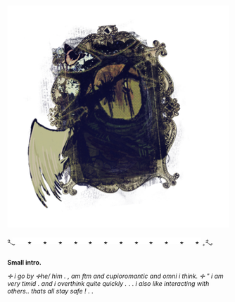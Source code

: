 
![image_alt](https://github.com/0STIREY/0stirey/blob/39b6018e3264c000ac77a5788424dde2ef3bdc3b/Untitled1091_20251028204354.png)


 ༢ུ  *![image_alt](https://github.com/0STIREY/0stirey/blob/f75418b72365ee182b03b19087396e80b9585c89/mono7.gif) ˳༢ུ*

**Small intro.**

*✛ i go by ✛he/ him . ,  am ftm and cupioromantic and omni i think.*
 *✛ " i am very timid . and i overthink quite quickly .*
. . *i also like interacting with others.. thats all stay safe !* . .

